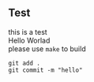 ## Test
this is a test   <br>
Hello Worlad <br>
please use ``make`` to build <br>

```
git add .
git commit -m "hello"
```
